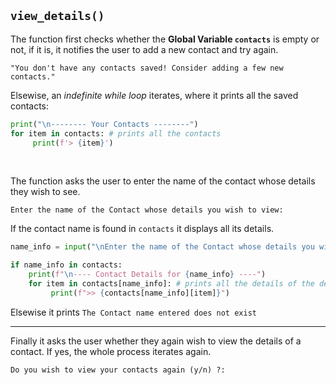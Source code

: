 ## `view_details()` 

The function first checks whether the **Global Variable `contacts`** is empty or not, if it is, it notifies the user to add a new contact and try again.

```
"You don't have any contacts saved! Consider adding a few new contacts."
```

Elsewise, an _indefinite while loop_ iterates, where it prints all the saved contacts:

```py
print("\n-------- Your Contacts --------")
for item in contacts: # prints all the contacts
     print(f'> {item}')
```

<br>

The function asks the user to enter the name of the contact whose details they wish to see.

```
Enter the name of the Contact whose details you wish to view:
```

If the contact name is found in `contacts` it displays all its details.
```py
name_info = input("\nEnter the name of the Contact whose details you wish to view: ")

if name_info in contacts:
    print(f"\n---- Contact Details for {name_info} ----")
    for item in contacts[name_info]: # prints all the details of the desired contact
         print(f">> {contacts[name_info][item]}")
```

Elsewise it prints ```The Contact name entered does not exist```

<hr> 

Finally it asks the user whether they again wish to view the details of a contact. If yes, the whole process iterates again.
```
Do you wish to view your contacts again (y/n) ?:
```
